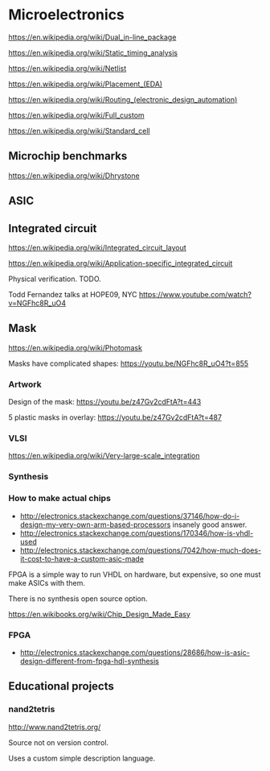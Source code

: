 # Microelectronics

<https://en.wikipedia.org/wiki/Dual_in-line_package>

<https://en.wikipedia.org/wiki/Static_timing_analysis>

<https://en.wikipedia.org/wiki/Netlist>

<https://en.wikipedia.org/wiki/Placement_(EDA)>

<https://en.wikipedia.org/wiki/Routing_(electronic_design_automation)>

<https://en.wikipedia.org/wiki/Full_custom>

<https://en.wikipedia.org/wiki/Standard_cell>

## Microchip benchmarks

<https://en.wikipedia.org/wiki/Dhrystone>

## ASIC

## Integrated circuit

<https://en.wikipedia.org/wiki/Integrated_circuit_layout>

<https://en.wikipedia.org/wiki/Application-specific_integrated_circuit>

Physical verification. TODO.

Todd Fernandez talks at HOPE09, NYC <https://www.youtube.com/watch?v=NGFhc8R_uO4>

## Mask

<https://en.wikipedia.org/wiki/Photomask>

Masks have complicated shapes: <https://youtu.be/NGFhc8R_uO4?t=855>

### Artwork

Design of the mask: <https://youtu.be/z47Gv2cdFtA?t=443>

5 plastic masks in overlay: <https://youtu.be/z47Gv2cdFtA?t=487>

### VLSI

<https://en.wikipedia.org/wiki/Very-large-scale_integration>

### Synthesis

### How to make actual chips

- <http://electronics.stackexchange.com/questions/37146/how-do-i-design-my-very-own-arm-based-processors> insanely good answer.
- <http://electronics.stackexchange.com/questions/170346/how-is-vhdl-used>
- <http://electronics.stackexchange.com/questions/7042/how-much-does-it-cost-to-have-a-custom-asic-made>

FPGA is a simple way to run VHDL on hardware, but expensive, so one must make ASICs with them.

There is no synthesis open source option.

<https://en.wikibooks.org/wiki/Chip_Design_Made_Easy>

### FPGA

- <http://electronics.stackexchange.com/questions/28686/how-is-asic-design-different-from-fpga-hdl-synthesis>

## Educational projects

### nand2tetris

<http://www.nand2tetris.org/>

Source not on version control.

Uses a custom simple description language.
